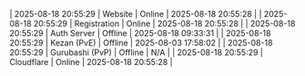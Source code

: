 | 2025-08-18 20:55:29 | Website | Online | 2025-08-18 20:55:28 |
| 2025-08-18 20:55:29 | Registration | Online | 2025-08-18 20:55:28 |
| 2025-08-18 20:55:29 | Auth Server | Offline | 2025-08-18 09:33:31 |
| 2025-08-18 20:55:29 | Kezan (PvE) | Offline | 2025-08-03 17:58:02 |
| 2025-08-18 20:55:29 | Gurubashi (PvP) | Offline | N/A |
| 2025-08-18 20:55:29 | Cloudflare | Online | 2025-08-18 20:55:28 |
